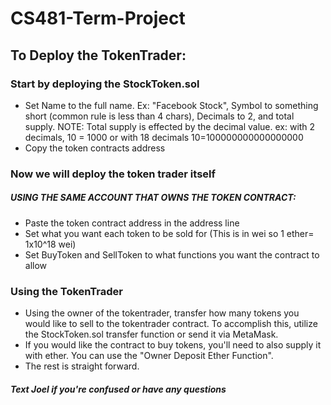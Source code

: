 # CS481-Term-Project


## To Deploy the TokenTrader: 
### Start by deploying the StockToken.sol
- Set Name to the full name. Ex: "Facebook Stock", Symbol to something short (common rule is less than 4 chars), Decimals to 2, and total supply. NOTE: Total supply is effected by the decimal value. ex: with 2 decimals, 10 = 1000 or with 18 decimals 10=100000000000000000
- Copy the token contracts address
### Now we will deploy the token trader itself
##### USING THE SAME ACCOUNT THAT OWNS THE TOKEN CONTRACT:
- Paste the token contract address in the address line
- Set what you want each token to be sold for (This is in wei so 1 ether= 1x10^18 wei)
- Set BuyToken and SellToken to what functions you want the contract to allow
### Using the TokenTrader
- Using the owner of the tokentrader, transfer how many tokens you would like to sell to the tokentrader contract. To accomplish this, utilize the StockToken.sol transfer function or send it via MetaMask.
- If you would like the contract to buy tokens, you'll need to also supply it with ether. You can use the "Owner Deposit Ether Function".
- The rest is straight forward.

##### Text Joel if you're confused or have any questions

  
